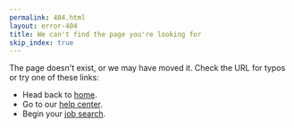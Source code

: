 ```yaml
---
permalink: 404.html
layout: error-404
title: We can't find the page you're looking for
skip_index: true
---
```


<p class="usajobs-error__text">
  The page doesn't exist, or we may have moved it. Check the URL for typos or try one of these links:
</p>
<ul class="usajobs-error__list">
  <li class="usajobs-error__item">
    Head back to <a href="https://www.usajobs.gov/">home</a>.
  </li>
  <li class="usajobs-error__item">
    Go to our <a href="https://www.usajobs.gov/Help/">help center</a>.
  </li>
  <li class="usajobs-error__item">
    Begin your <a href="https://www.usajobs/gov/Search/Results">job search</a>.
  </li>
</ul>
